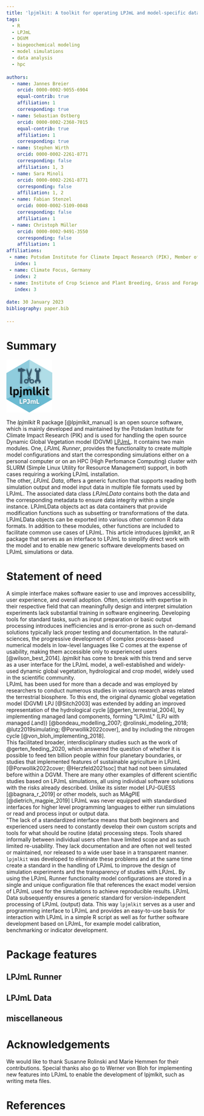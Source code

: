 ```yaml
---
title: 'lpjmlkit: A toolkit for operating LPJmL and model-specific data processing'
tags:
  - R
  - LPJmL
  - DGVM
  - biogeochemical modeling
  - model simulations
  - data analysis
  - hpc

authors:
  - name: Jannes Breier
    orcid: 0000-0002-9055-6904
    equal-contrib: true
    affiliation: 1
    corresponding: true
  - name: Sebastian Ostberg
    orcid: 0000-0002-2368-7015
    equal-contrib: true
    affiliation: 1
    corresponding: true
  - name: Stephen Wirth
    orcid: 0000-0002-2261-8771
    corresponding: false
    affiliation: 1, 3
  - name: Sara Minoli
    orcid: 0000-0002-2261-8771
    corresponding: false
    affiliation: 1, 2
  - name: Fabian Stenzel
    orcid: 0000-0002-5109-0048
    corresponding: false
    affiliation: 1
  - name: Christoph Müller
    orcid: 0000-0002-9491-3550
    corresponding: false
    affiliation: 1
affiliations:
 - name: Potsdam Institute for Climate Impact Research (PIK), Member of the Leibniz Association, P.O. Box 60 12 03, 14412 Potsdam, Germany
   index: 1
 - name: Climate Focus, Germany
   index: 2
 - name: Institute of Crop Science and Plant Breeding, Grass and Forage Science/Organic Agriculture, Kiel University, Hermann-Rodewald-Str. 9, 24118, Kiel, Germany
   index: 3

date: 30 January 2023
bibliography: paper.bib

---
```


# Summary

<img src="inst/img/logo.png" alt="drawing" style="width:24%;"/>

[//]: # (![]\(inst/img/logo.png\){width=24% align=left} -> use for final publication)

The *lpjmlkit* R package [@lpjmlkit_manual] is an open source software,
which is mainly developed and maintained by the Potsdam Institute for 
Climate Impact Research (PIK) and is used for handling the open source 
Dynamic Global Vegetation model (DGVM) [LPJmL](https://github.com/PIK-LPJmL/LPJmL).
It contains two main modules. One, *LPJmL Runner*, provides the functionality to
create multiple model configurations and start the corresponding simulations
either on a personal computer or on an HPC (High Perfomance Computing) cluster
with SLURM (Simple Linux Utility for Resource Management) support, in both cases
requiring a working LPJmL installation.\
The other, *LPJmL Data*, offers a generic function that supports reading both
simulation output and model input data in multiple file formats used by LPJmL.
The associated data class *LPJmLData* contains both the data and the
corresponding metadata to ensure data integrity within a single instance.
LPJmLData objects act as data containers that provide modification functions
such as subsetting or transformations of the data. LPJmLData objects can be
exported into various other common R data formats.
In addition to these modules, other functions are included to facilitate common
use cases of LPJmL. This article introduces *lpjmlkit*, an R package
that serves as an interface to LPJmL to simplify direct work with the model and
to enable new generic software developments based on LPJmL simulations or data.


# Statement of need

A simple interface makes software easier to use and improves accessibility,
user experience, and overall adoption. Often, scientists with expertise in
their respective field that can meaningfully design and interpret simulation
experiments lack substantial training in software engineering.
Developing tools for standard tasks, such as input preparation or basic output
processing introduces inefficiencies and is error-prone as such on-demand
solutions typically lack proper testing and documentation.
In the natural-sciences, the progressive development of complex process-based
numerical models in low-level languages like C comes at the expense of
usability, making them accessible only to experienced users [@wilson_best_2014].
*lpjmlkit* has come to break with this trend and serve as a user interface
for the LPJmL model, a well-established and widely-used dynamic global
vegetation, hydrological and crop model, widely used in the scientific 
community.\
LPJmL has been used for more than a decade and was employed by researchers
to conduct numerous studies in various research areas related the
terrestrial biosphere. To this end, the original dynamic global vegetation model
(DGVM) LPJ [@Sitch2003] was extended by adding an improved representation of the
hydrological cycle [@gerten_terrestrial_2004], by implementing managed land
components, forming "LPJmL" (LPJ with *m*anaged *L*and))
[@bondeau_modelling_2007; @rolinski_modeling_2018; @lutz2019simulating;
@Porwollik2022cover], and by including the nitrogen cycle
[@von_bloh_implementing_2018].\
This facilitated broader, interdisciplinary studies such as the work of
@gerten_feeding_2020, which answered the question of whether it is possible to
feed ten billion people within four planetary boundaries, or studies that
implemented features of sustainable agriculture in LPJmL
[@Porwollik2022cover; @Herzfeld2021soc] that had not been simulated before
within a DGVM. There are many other examples of different scientific studies
based on LPJmL simulations, all using individual software solutions with the
risks already described.
Unlike its sister model LPJ-GUESS [@bagnara_r_2019] or other models, such as
MAgPIE [@dietrich_magpie_2019] LPJmL was never equipped with standardised
interfaces for higher level programming languages to either run simulations or
read and process input or output data.\
"The lack of a standardized interface means that both beginners and experienced
users need to constantly develop their own custom scripts and tools for what
should be routine (data) processing steps. Tools shared informally between
individual users often have limited scope and as such limited re-usability.
They lack documentation and are often not well tested or maintained, nor
released to a wide user base in a transparent manner.\
`lpjmlkit` was developed to eliminate these problems and at the same time create
a standard in the handling of LPJmL to improve the design of simulation
experiments and the transparency of studies with LPJmL. By using the LPJmL
Runner functionality model configurations are stored in a single and unique
configuration file that references the exact model version of LPJmL
used for the simulations to achieve reproducible results. LPJmL Data
subsequently ensures a generic standard for version-independent processing of
LPJmL (output) data.
This way `lpjmlkit` serves as a user and programming interface to LPJmL and
provides an easy-to-use basis for interaction with LPJmL in a simple R script
as well as for further software development based on LPJmL, for example model
calibration, benchmarking or indicator development.

# Package features


## LPJmL Runner


## LPJmL Data


## miscellaneous


# Acknowledgements

We would like to thank Susanne Rolinski and Marie Hemmen for their
contributions. Special thanks also go to Werner von Bloh for implementing new
features into LPJmL to enable the development of lpjmlkit, such as writing meta
files.

# References
